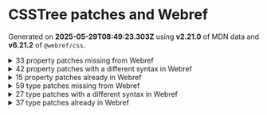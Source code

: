 # CSSTree patches and Webref

Generated on **2025-05-29T08:49:23.303Z** using **v2.21.0** of MDN data and **v6.21.2** of `@webref/css`.


<details>
<summary>33 property patches missing from Webref</summary>

- `-moz-background-clip`
```
padding | border
```
- `-moz-border-radius-bottomleft`
```
<'border-bottom-left-radius'>
```
- `-moz-border-radius-bottomright`
```
<'border-bottom-right-radius'>
```
- `-moz-border-radius-topleft`
```
<'border-top-left-radius'>
```
- `-moz-border-radius-topright`
```
<'border-bottom-right-radius'>
```
- `-moz-control-character-visibility`
```
visible | hidden
```
- `-moz-osx-font-smoothing`
```
auto | grayscale
```
- `-moz-user-select`
```
none | text | all | -moz-none
```
- `-ms-flex-align`
```
start | end | center | baseline | stretch
```
- `-ms-flex-item-align`
```
auto | start | end | center | baseline | stretch
```
- `-ms-flex-line-pack`
```
start | end | center | justify | distribute | stretch
```
- `-ms-flex-negative`
```
<'flex-shrink'>
```
- `-ms-flex-order`
```
<integer>
```
- `-ms-flex-pack`
```
start | end | center | justify | distribute
```
- `-ms-flex-positive`
```
<'flex-grow'>
```
- `-ms-flex-preferred-size`
```
<'flex-basis'>
```
- `-ms-grid-column-align`
```
start | end | center | stretch
```
- `-ms-grid-row-align`
```
start | end | center | stretch
```
- `-ms-hyphenate-limit-last`
```
none | always | column | page | spread
```
- `-ms-interpolation-mode`
```
nearest-neighbor | bicubic
```
- `-webkit-column-break-after`
```
always | auto | avoid
```
- `-webkit-column-break-before`
```
always | auto | avoid
```
- `-webkit-column-break-inside`
```
always | auto | avoid
```
- `-webkit-font-smoothing`
```
auto | none | antialiased | subpixel-antialiased
```
- `-webkit-print-color-adjust`
```
economy | exact
```
- `-webkit-text-security`
```
none | circle | disc | square
```
- `-webkit-user-drag`
```
none | element | auto
```
- [`-webkit-user-select`](https://drafts.csswg.org/css-ui-4/#propdef--webkit-user-select)
```
webref:  undefined
csstree: auto | none | text | all
```
- `behavior`
```
<url>+
```
- `glyph-orientation-horizontal`
```
<angle>
```
- `kerning`
```
auto | <svg-length>
```
- `src`
```
[ <url> [ format( <string># ) ]? | local( <family-name> ) ]#
```
- `unicode-range`
```
<urange>#
```
</details>


<details>
<summary>42 property patches with a different syntax in Webref</summary>

- [`-webkit-appearance`](https://drafts.csswg.org/css-ui-4/#propdef--webkit-appearance)
```
webref:  none | auto | base | <compat-auto> | <compat-special> | base
csstree: none | button | button-bevel | caps-lock-indicator | caret | checkbox | default-button | inner-spin-button | listbox | listitem | media-controls-background | media-controls-fullscreen-background | media-current-time-display | media-enter-fullscreen-button | media-exit-fullscreen-button | media-fullscreen-button | media-mute-button | media-overlay-play-button | media-play-button | media-seek-back-button | media-seek-forward-button | media-slider | media-sliderthumb | media-time-remaining-display | media-toggle-closed-captions-button | media-volume-slider | media-volume-slider-container | media-volume-sliderthumb | menulist | menulist-button | menulist-text | menulist-textfield | meter | progress-bar | progress-bar-value | push-button | radio | scrollbarbutton-down | scrollbarbutton-left | scrollbarbutton-right | scrollbarbutton-up | scrollbargripper-horizontal | scrollbargripper-vertical | scrollbarthumb-horizontal | scrollbarthumb-vertical | scrollbartrack-horizontal | scrollbartrack-vertical | searchfield | searchfield-cancel-button | searchfield-decoration | searchfield-results-button | searchfield-results-decoration | slider-horizontal | slider-vertical | sliderthumb-horizontal | sliderthumb-vertical | square-button | textarea | textfield | -apple-pay-button
```
- [`-webkit-background-clip`](https://compat.spec.whatwg.org/#propdef--webkit-background-clip)
```
webref:  <bg-clip>#
csstree: [ <box> | border | padding | content | text ]#
```
- [`-webkit-mask-box-image`](https://compat.spec.whatwg.org/#propdef--webkit-mask-box-image)
```
webref:  <'mask-border-source'> || <'mask-border-slice'> [ / <'mask-border-width'>? [ / <'mask-border-outset'> ]? ]? || <'mask-border-repeat'> || <'mask-border-mode'>
csstree: [ <url> | <gradient> | none ] [ <length-percentage>{4} <-webkit-mask-box-repeat>{2} ]?
```
- [`alignment-baseline`](https://drafts.csswg.org/css-inline-3/#propdef-alignment-baseline)
```
webref:  baseline | text-bottom | alphabetic | ideographic | middle | central | mathematical | text-top
csstree: auto | baseline | before-edge | text-before-edge | middle | central | after-edge | text-after-edge | ideographic | alphabetic | hanging | mathematical
```
- [`baseline-shift`](https://drafts.csswg.org/css-inline-3/#propdef-baseline-shift)
```
webref:  <length-percentage> | sub | super | top | center | bottom
csstree: baseline | sub | super | <svg-length>
```
- [`container-type`](https://drafts.csswg.org/css-conditional-5/#propdef-container-type)
```
webref:  normal | [ [ size | inline-size ] || scroll-state ]
csstree: normal || [ size | inline-size ]
```
- [`cue-after`](https://drafts.csswg.org/css-speech-1/#propdef-cue-after)
```
webref:  <uri> <decibel>? | none
csstree: <url> <decibel>? | none
```
- [`cue-before`](https://drafts.csswg.org/css-speech-1/#propdef-cue-before)
```
webref:  <uri> <decibel>? | none
csstree: <url> <decibel>? | none
```
- [`cursor`](https://drafts.csswg.org/css-ui-4/#propdef-cursor)
```
webref:  [ [ <url> | <url-set> ] [<x> <y>]? ]#? [ auto | default | none | context-menu | help | pointer | progress | wait | cell | crosshair | text | vertical-text | alias | copy | move | no-drop | not-allowed | grab | grabbing | e-resize | n-resize | ne-resize | nw-resize | s-resize | se-resize | sw-resize | w-resize | ew-resize | ns-resize | nesw-resize | nwse-resize | col-resize | row-resize | all-scroll | zoom-in | zoom-out ]
csstree: [ [ <url> [ <x> <y> ]? , ]* [ auto | default | none | context-menu | help | pointer | progress | wait | cell | crosshair | text | vertical-text | alias | copy | move | no-drop | not-allowed | e-resize | n-resize | ne-resize | nw-resize | s-resize | se-resize | sw-resize | w-resize | ew-resize | ns-resize | nesw-resize | nwse-resize | col-resize | row-resize | all-scroll | zoom-in | zoom-out | grab | grabbing | hand | -webkit-grab | -webkit-grabbing | -webkit-zoom-in | -webkit-zoom-out | -moz-grab | -moz-grabbing | -moz-zoom-in | -moz-zoom-out ] ]
```
- [`display`](https://drafts.csswg.org/css-display-4/#propdef-display)
```
webref:  [ <display-outside> || <display-inside> ] | <display-listitem> | <display-internal> | <display-box> | <display-legacy> | <display-outside> || [ <display-inside> | math ]
csstree: | <-non-standard-display>
```
- [`dominant-baseline`](https://drafts.csswg.org/css-inline-3/#propdef-dominant-baseline)
```
webref:  auto | text-bottom | alphabetic | ideographic | middle | central | mathematical | hanging | text-top
csstree: auto | use-script | no-change | reset-size | ideographic | alphabetic | hanging | mathematical | central | middle | text-after-edge | text-before-edge
```
- [`fill-opacity`](https://drafts.fxtf.org/fill-stroke-3/#propdef-fill-opacity)
```
webref:  <'opacity'>
csstree: <number-zero-one>
```
- [`filter`](https://drafts.fxtf.org/filter-effects-1/#propdef-filter)
```
webref:  none | <filter-value-list>
csstree: | <-ms-filter-function-list>
```
- [`font`](https://drafts.csswg.org/css-fonts-4/#propdef-font)
```
webref:  [ [ <'font-style'> || <font-variant-css2> || <'font-weight'> || <font-width-css3> ]? <'font-size'> [ / <'line-height'> ]? <'font-family'># ] | <system-family-name>
csstree: [ [ <'font-style'> || <font-variant-css2> || <'font-weight'> || <font-width-css3> ]? <'font-size'> [ / <'line-height'> ]? <'font-family'># ] | <system-family-name> | <-non-standard-font>
```
- [`glyph-orientation-vertical`](https://drafts.csswg.org/css-writing-modes-4/#propdef-glyph-orientation-vertical)
```
webref:  auto | 0deg | 90deg | 0 | 90
csstree: <angle>
```
- [`height`](https://drafts.csswg.org/css-sizing-3/#propdef-height)
```
webref:  auto | <length-percentage [0,∞]> | min-content | max-content | fit-content(<length-percentage [0,∞]>) | <calc-size()> | <anchor-size()> | stretch | fit-content | contain
csstree: | stretch | <-non-standard-size>
```
- [`image-rendering`](https://drafts.csswg.org/css-images-3/#propdef-image-rendering)
```
webref:  auto | smooth | high-quality | pixelated | crisp-edges
csstree: | optimizeSpeed | optimizeQuality | <-non-standard-image-rendering>
```
- [`max-height`](https://drafts.csswg.org/css-sizing-3/#propdef-max-height)
```
webref:  none | <length-percentage [0,∞]> | min-content | max-content | fit-content(<length-percentage [0,∞]>) | <calc-size()> | <anchor-size()> | stretch | fit-content | contain
csstree: | stretch | <-non-standard-size>
```
- [`max-width`](https://drafts.csswg.org/css-sizing-3/#propdef-max-width)
```
webref:  none | <length-percentage [0,∞]> | min-content | max-content | fit-content(<length-percentage [0,∞]>) | <calc-size()> | <anchor-size()> | stretch | fit-content | contain
csstree: | stretch | <-non-standard-size>
```
- [`min-height`](https://drafts.csswg.org/css-sizing-3/#propdef-min-height)
```
webref:  auto | <length-percentage [0,∞]> | min-content | max-content | fit-content(<length-percentage [0,∞]>) | <calc-size()> | <anchor-size()> | stretch | fit-content | contain
csstree: | stretch | <-non-standard-size>
```
- [`min-width`](https://drafts.csswg.org/css-sizing-3/#propdef-min-width)
```
webref:  auto | <length-percentage [0,∞]> | min-content | max-content | fit-content(<length-percentage [0,∞]>) | <calc-size()> | <anchor-size()> | stretch | fit-content | contain
csstree: | stretch | <-non-standard-size>
```
- [`overflow`](https://drafts.csswg.org/css-overflow-3/#propdef-overflow)
```
webref:  <'overflow-block'>{1,2}
csstree: | <-non-standard-overflow>
```
- [`pause-after`](https://drafts.csswg.org/css-speech-1/#propdef-pause-after)
```
webref:  <time [0s,∞]> | none | x-weak | weak | medium | strong | x-strong
csstree: <time> | none | x-weak | weak | medium | strong | x-strong
```
- [`pause-before`](https://drafts.csswg.org/css-speech-1/#propdef-pause-before)
```
webref:  <time [0s,∞]> | none | x-weak | weak | medium | strong | x-strong
csstree: <time> | none | x-weak | weak | medium | strong | x-strong
```
- [`position`](https://drafts.csswg.org/css-position-3/#propdef-position)
```
webref:  static | relative | absolute | sticky | fixed | <running()>
csstree: | -webkit-sticky
```
- [`rest-after`](https://drafts.csswg.org/css-speech-1/#propdef-rest-after)
```
webref:  <time [0s,∞]> | none | x-weak | weak | medium | strong | x-strong
csstree: <time> | none | x-weak | weak | medium | strong | x-strong
```
- [`rest-before`](https://drafts.csswg.org/css-speech-1/#propdef-rest-before)
```
webref:  <time [0s,∞]> | none | x-weak | weak | medium | strong | x-strong
csstree: <time> | none | x-weak | weak | medium | strong | x-strong
```
- [`scroll-timeline`](https://drafts.csswg.org/scroll-animations-1/#propdef-scroll-timeline)
```
webref:  [ <'scroll-timeline-name'> <'scroll-timeline-axis'>? ]#
csstree: [ <'scroll-timeline-name'> || <'scroll-timeline-axis'> ]#
```
- [`stroke-dasharray`](https://drafts.fxtf.org/fill-stroke-3/#propdef-stroke-dasharray)
```
webref:  none | [<length-percentage> | <number>]+#
csstree: none | [ <svg-length>+ ]#
```
- [`stroke-dashoffset`](https://drafts.fxtf.org/fill-stroke-3/#propdef-stroke-dashoffset)
```
webref:  <length-percentage> | <number>
csstree: <svg-length>
```
- [`stroke-linejoin`](https://drafts.fxtf.org/fill-stroke-3/#propdef-stroke-linejoin)
```
webref:  [ crop | arcs | miter ] || [ bevel | round | fallback ]
csstree: miter | round | bevel
```
- [`stroke-miterlimit`](https://drafts.fxtf.org/fill-stroke-3/#propdef-stroke-miterlimit)
```
webref:  <number>
csstree: <number-one-or-greater>
```
- [`stroke-width`](https://drafts.fxtf.org/fill-stroke-3/#propdef-stroke-width)
```
webref:  [<length-percentage> | <number>]#
csstree: <svg-length>
```
- [`unicode-bidi`](https://drafts.csswg.org/css-writing-modes-4/#propdef-unicode-bidi)
```
webref:  normal | embed | isolate | bidi-override | isolate-override | plaintext
csstree: | -moz-isolate | -moz-isolate-override | -moz-plaintext | -webkit-isolate | -webkit-isolate-override | -webkit-plaintext
```
- [`voice-duration`](https://drafts.csswg.org/css-speech-1/#propdef-voice-duration)
```
webref:  auto | <time [0s,∞]>
csstree: auto | <time>
```
- [`voice-family`](https://drafts.csswg.org/css-speech-1/#propdef-voice-family)
```
webref:  [[<family-name> | <generic-voice>],]* [<family-name> | <generic-voice>] | preserve
csstree: [ [ <family-name> | <generic-voice> ] , ]* [ <family-name> | <generic-voice> ] | preserve
```
- [`voice-pitch`](https://drafts.csswg.org/css-speech-1/#propdef-voice-pitch)
```
webref:  <frequency [0Hz,∞]> && absolute | [[x-low | low | medium | high | x-high] || [<frequency> | <semitones> | <percentage>]]
csstree: <frequency> && absolute | [ [ x-low | low | medium | high | x-high ] || [ <frequency> | <semitones> | <percentage> ] ]
```
- [`voice-range`](https://drafts.csswg.org/css-speech-1/#propdef-voice-range)
```
webref:  <frequency [0Hz,∞]> && absolute | [[x-low | low | medium | high | x-high] || [<frequency> | <semitones> | <percentage>]]
csstree: <frequency> && absolute | [ [ x-low | low | medium | high | x-high ] || [ <frequency> | <semitones> | <percentage> ] ]
```
- [`voice-rate`](https://drafts.csswg.org/css-speech-1/#propdef-voice-rate)
```
webref:  [normal | x-slow | slow | medium | fast | x-fast] || <percentage [0,∞]>
csstree: [ normal | x-slow | slow | medium | fast | x-fast ] || <percentage>
```
- [`width`](https://drafts.csswg.org/css-sizing-3/#propdef-width)
```
webref:  auto | <length-percentage [0,∞]> | min-content | max-content | fit-content(<length-percentage [0,∞]>) | <calc-size()> | <anchor-size()> | stretch | fit-content | contain
csstree: | stretch | <-non-standard-size>
```
- [`word-break`](https://drafts.csswg.org/css-text-4/#propdef-word-break)
```
webref:  normal | break-all | keep-all | manual | auto-phrase | break-word
csstree: normal | break-all | keep-all | break-word | auto-phrase
```
- [`writing-mode`](https://drafts.csswg.org/css-writing-modes-4/#propdef-writing-mode)
```
webref:  horizontal-tb | vertical-rl | vertical-lr | sideways-rl | sideways-lr
csstree: | <svg-writing-mode>
```
</details>


<details>
<summary>15 property patches already in Webref</summary>

- [`background-clip`](https://drafts.csswg.org/css-backgrounds-4/#propdef-background-clip)
- [`cue`](https://drafts.csswg.org/css-speech-1/#propdef-cue)
- [`fill`](https://svgwg.org/svg2-draft/painting.html#FillProperty)
- [`letter-spacing`](https://drafts.csswg.org/css-text-4/#propdef-letter-spacing)
- [`pause`](https://drafts.csswg.org/css-speech-1/#propdef-pause)
- [`rest`](https://drafts.csswg.org/css-speech-1/#propdef-rest)
- [`scroll-timeline-name`](https://drafts.csswg.org/scroll-animations-1/#propdef-scroll-timeline-name)
- [`speak`](https://drafts.csswg.org/css-speech-1/#propdef-speak)
- [`speak-as`](https://drafts.csswg.org/css-speech-1/#propdef-speak-as)
- [`stroke`](https://svgwg.org/svg2-draft/painting.html#StrokeProperty)
- [`text-wrap`](https://drafts.csswg.org/css-text-4/#propdef-text-wrap)
- [`voice-balance`](https://drafts.csswg.org/css-speech-1/#propdef-voice-balance)
- [`voice-stress`](https://drafts.csswg.org/css-speech-1/#propdef-voice-stress)
- [`voice-volume`](https://drafts.csswg.org/css-speech-1/#propdef-voice-volume)
- [`white-space-trim`](https://drafts.csswg.org/css-text-4/#propdef-white-space-trim)
</details>


<details>
<summary>59 type patches missing from Webref</summary>

- `-legacy-gradient`
```
<-webkit-gradient()> | <-legacy-linear-gradient> | <-legacy-repeating-linear-gradient> | <-legacy-radial-gradient> | <-legacy-repeating-radial-gradient>
```
- `-legacy-linear-gradient`
```
-moz-linear-gradient( <-legacy-linear-gradient-arguments> ) | -webkit-linear-gradient( <-legacy-linear-gradient-arguments> ) | -o-linear-gradient( <-legacy-linear-gradient-arguments> )
```
- `-legacy-linear-gradient-arguments`
```
[ <angle> | <side-or-corner> ]? , <color-stop-list>
```
- `-legacy-radial-gradient`
```
-moz-radial-gradient( <-legacy-radial-gradient-arguments> ) | -webkit-radial-gradient( <-legacy-radial-gradient-arguments> ) | -o-radial-gradient( <-legacy-radial-gradient-arguments> )
```
- `-legacy-radial-gradient-arguments`
```
[ <position> , ]? [ [ [ <-legacy-radial-gradient-shape> || <-legacy-radial-gradient-size> ] | [ <length> | <percentage> ]{2} ] , ]? <color-stop-list>
```
- `-legacy-radial-gradient-shape`
```
circle | ellipse
```
- `-legacy-radial-gradient-size`
```
closest-side | closest-corner | farthest-side | farthest-corner | contain | cover
```
- `-legacy-repeating-linear-gradient`
```
-moz-repeating-linear-gradient( <-legacy-linear-gradient-arguments> ) | -webkit-repeating-linear-gradient( <-legacy-linear-gradient-arguments> ) | -o-repeating-linear-gradient( <-legacy-linear-gradient-arguments> )
```
- `-legacy-repeating-radial-gradient`
```
-moz-repeating-radial-gradient( <-legacy-radial-gradient-arguments> ) | -webkit-repeating-radial-gradient( <-legacy-radial-gradient-arguments> ) | -o-repeating-radial-gradient( <-legacy-radial-gradient-arguments> )
```
- `-ms-filter-function`
```
<-ms-filter-function-progid> | <-ms-filter-function-legacy>
```
- `-ms-filter-function-legacy`
```
<ident-token> | <function-token> <any-value>? )
```
- `-ms-filter-function-list`
```
<-ms-filter-function>+
```
- `-ms-filter-function-progid`
```
'progid:' [ <ident-token> '.' ]* [ <ident-token> | <function-token> <any-value>? ) ]
```
- `-non-standard-color`
```
-moz-ButtonDefault | -moz-ButtonHoverFace | -moz-ButtonHoverText | -moz-CellHighlight | -moz-CellHighlightText | -moz-Combobox | -moz-ComboboxText | -moz-Dialog | -moz-DialogText | -moz-dragtargetzone | -moz-EvenTreeRow | -moz-Field | -moz-FieldText | -moz-html-CellHighlight | -moz-html-CellHighlightText | -moz-mac-accentdarkestshadow | -moz-mac-accentdarkshadow | -moz-mac-accentface | -moz-mac-accentlightesthighlight | -moz-mac-accentlightshadow | -moz-mac-accentregularhighlight | -moz-mac-accentregularshadow | -moz-mac-chrome-active | -moz-mac-chrome-inactive | -moz-mac-focusring | -moz-mac-menuselect | -moz-mac-menushadow | -moz-mac-menutextselect | -moz-MenuHover | -moz-MenuHoverText | -moz-MenuBarText | -moz-MenuBarHoverText | -moz-nativehyperlinktext | -moz-OddTreeRow | -moz-win-communicationstext | -moz-win-mediatext | -moz-activehyperlinktext | -moz-default-background-color | -moz-default-color | -moz-hyperlinktext | -moz-visitedhyperlinktext | -webkit-activelink | -webkit-focus-ring-color | -webkit-link | -webkit-text
```
- `-non-standard-display`
```
-ms-inline-flexbox | -ms-grid | -ms-inline-grid | -webkit-flex | -webkit-inline-flex | -webkit-box | -webkit-inline-box | -moz-inline-stack | -moz-box | -moz-inline-box
```
- `-non-standard-font`
```
-apple-system-body | -apple-system-headline | -apple-system-subheadline | -apple-system-caption1 | -apple-system-caption2 | -apple-system-footnote | -apple-system-short-body | -apple-system-short-headline | -apple-system-short-subheadline | -apple-system-short-caption1 | -apple-system-short-footnote | -apple-system-tall-body
```
- `-non-standard-generic-family`
```
-apple-system | BlinkMacSystemFont
```
- `-non-standard-image-rendering`
```
optimize-contrast | -moz-crisp-edges | -o-crisp-edges | -webkit-optimize-contrast
```
- `-non-standard-overflow`
```
overlay | -moz-scrollbars-none | -moz-scrollbars-horizontal | -moz-scrollbars-vertical | -moz-hidden-unscrollable
```
- `-non-standard-size`
```
intrinsic | min-intrinsic | -webkit-fill-available | -webkit-fit-content | -webkit-min-content | -webkit-max-content  | -moz-available | -moz-fit-content | -moz-min-content | -moz-max-content
```
- `-webkit-gradient-color-stop`
```
from( <color> ) | color-stop( [ <number-zero-one> | <percentage> ] , <color> ) | to( <color> )
```
- `-webkit-gradient-point`
```
[ left | center | right | <length-percentage> ] [ top | center | bottom | <length-percentage> ]
```
- `-webkit-gradient-radius`
```
<length> | <percentage>
```
- `-webkit-gradient-type`
```
linear | radial
```
- `-webkit-gradient()`
```
-webkit-gradient( <-webkit-gradient-type>, <-webkit-gradient-point> [, <-webkit-gradient-point> | , <-webkit-gradient-radius>, <-webkit-gradient-point> ] [, <-webkit-gradient-radius>]? [, <-webkit-gradient-color-stop>]* )
```
- `-webkit-mask-box-repeat`
```
repeat | stretch | round
```
- `absolute-color-base`
```
<hex-color> | <absolute-color-function> | <named-color> | transparent
```
- `absolute-color-function`
```
<rgb()> | <rgba()> | <hsl()> | <hsla()> | <hwb()> | <lab()> | <lch()> | <oklab()> | <oklch()> | <color()>
```
- `age`
```
child | young | old
```
- `anchor-element`
```
<dashed-ident>
```
- `attr-fallback`
```
<any-value>
```
- [`basic-shape`](https://drafts.csswg.org/css-shapes-1/#typedef-basic-shape)
```
webref:  undefined
csstree: <inset()> | <xywh()> | <rect()> | <circle()> | <ellipse()> | <polygon()> | <path()>
```
- [`bottom`](https://drafts.csswg.org/css2/#value-def-bottom)
```
webref:  undefined
csstree: <length> | auto
```
- `declaration`
```
<ident-token> : <declaration-value>? [ '!' important ]?
```
- [`declaration-list`](https://drafts.csswg.org/css-syntax-3/#typedef-declaration-list)
```
webref:  undefined
csstree: [ <declaration>? ';' ]* <declaration>?
```
- `forgiving-relative-selector-list`
```
<relative-real-selector-list>
```
- [`forgiving-selector-list`](https://drafts.csswg.org/selectors-4/#typedef-forgiving-selector-list)
```
webref:  undefined
csstree: <complex-real-selector-list>
```
- `gender`
```
male | female | neutral
```
- `inset-area`
```
[ [ left | center | right | span-left | span-right | x-start | x-end | span-x-start | span-x-end | x-self-start | x-self-end | span-x-self-start | span-x-self-end | span-all ] || [ top | center | bottom | span-top | span-bottom | y-start | y-end | span-y-start | span-y-end | y-self-start | y-self-end | span-y-self-start | span-y-self-end | span-all ] | [ block-start | center | block-end | span-block-start | span-block-end | span-all ] || [ inline-start | center | inline-end | span-inline-start | span-inline-end | span-all ] | [ self-block-start | self-block-end | span-self-block-start | span-self-block-end | span-all ] || [ self-inline-start | self-inline-end | span-self-inline-start | span-self-inline-end | span-all ] | [ start | center | end | span-start | span-end | span-all ]{1,2} | [ self-start | center | self-end | span-self-start | span-self-end | span-all ]{1,2} ]
```
- [`left`](https://drafts.csswg.org/css2/#value-def-left)
```
webref:  undefined
csstree: <length> | auto
```
- `number-one-or-greater`
```
<number [1,∞]>
```
- `number-zero-one`
```
<number [0,1]>
```
- `palette-identifier`
```
<dashed-ident>
```
- `rect()`
```
rect( [ <length-percentage> | auto ]{4} [ round <'border-radius'> ]? )
```
- [`right`](https://drafts.csswg.org/css2/#value-def-right)
```
webref:  undefined
csstree: <length> | auto
```
- [`scope-end`](https://drafts.csswg.org/css-cascade-6/#typedef-scope-end)
```
webref:  undefined
csstree: <forgiving-selector-list>
```
- [`scope-start`](https://drafts.csswg.org/css-cascade-6/#typedef-scope-start)
```
webref:  undefined
csstree: <forgiving-selector-list>
```
- [`shape`](https://drafts.csswg.org/css2/#value-def-shape)
```
webref:  undefined
csstree: rect( <top>, <right>, <bottom>, <left> ) | rect( <top> <right> <bottom> <left> )
```
- [`size-feature`](https://drafts.csswg.org/css-conditional-5/#typedef-size-feature)
```
webref:  undefined
csstree: <mf-plain> | <mf-boolean> | <mf-range>
```
- `style-condition`
```
not <style-in-parens> | <style-in-parens> [ [ and <style-in-parens> ]* | [ or <style-in-parens> ]* ]
```
- [`style-feature`](https://drafts.csswg.org/css-conditional-5/#typedef-style-feature)
```
webref:  undefined
csstree: <declaration>
```
- `svg-length`
```
<percentage> | <length> | <number>
```
- `svg-writing-mode`
```
lr-tb | rl-tb | tb-rl | lr | rl | tb
```
- [`top`](https://drafts.csswg.org/css2/#value-def-top)
```
webref:  undefined
csstree: <length> | auto
```
- `try-tactic`
```
flip-block || flip-inline || flip-start
```
- [`url-modifier`](https://drafts.csswg.org/css-values-4/#typedef-url-modifier)
```
webref:  undefined
csstree: <ident> | <function-token> <any-value> )
```
- `x`
```
<number>
```
- `xywh()`
```
xywh( <length-percentage>{2} <length-percentage [0,∞]>{2} [ round <'border-radius'> ]? )
```
- `y`
```
<number>
```
</details>


<details>
<summary>27 type patches with a different syntax in Webref</summary>

- [`anchor-size()`](https://drafts.csswg.org/css-anchor-position-1/#funcdef-anchor-size)
```
webref:  anchor-size( [ <anchor-name> || <anchor-size> ]? , <length-percentage>? )
csstree: anchor-size( [ <anchor-element> || <anchor-size> ]? , <length-percentage>? )
```
- [`anchor()`](https://drafts.csswg.org/css-anchor-position-1/#funcdef-anchor)
```
webref:  anchor( <anchor-name>? && <anchor-side>, <length-percentage>? )
csstree: anchor( <anchor-element>? && <anchor-side>, <length-percentage>? )
```
- [`attr-name`](https://drafts.csswg.org/css-values-5/#typedef-attr-name)
```
webref:  [ <ident-token>? '|' ]? <ident-token>
csstree: <wq-name>
```
- [`bg-clip`](https://drafts.csswg.org/css-backgrounds-4/#typedef-bg-clip)
```
webref:  <visual-box> | border-area| text
csstree: <box> | border | text
```
- [`color`](https://drafts.csswg.org/css-color-5/#typedef-color)
```
webref:  <color-base> | currentColor | <system-color> | <contrast-color()> | <device-cmyk()> | <light-dark()>
csstree: <color-base> | currentColor | <system-color> | <device-cmyk()>  | <light-dark()> | <-non-standard-color>
```
- [`color-function`](https://drafts.csswg.org/css-color-hdr-1/#typedef-color-function)
```
webref:  <rgb()> | <rgba()> | <hsl()> | <hsla()> | <hwb()> | <lab()> | <lch()> | <oklab()> | <oklch()> | <ictcp()> | <jzazbz()> | <jzczhz()> | <color()>
csstree: <rgb()> | <rgba()> | <hsl()> | <hsla()> | <hwb()> | <lab()> | <lch()> | <oklab()> | <oklch()> | <color()>
```
- [`color-mix()`](https://drafts.csswg.org/css-color-5/#funcdef-color-mix)
```
webref:  color-mix( <color-interpolation-method> , [ <color> && <percentage [0,100]>? ]#)
csstree: color-mix( <color-interpolation-method> , [ <color> && <percentage [0,100]>? ]#{2} )
```
- [`color()`](https://drafts.csswg.org/css-color-5/#funcdef-color)
```
webref:  color( [from <color>]? <colorspace-params> [ / [ <alpha-value> | none ] ]? )
csstree: color( <colorspace-params> [ / [ <alpha-value> | none ] ]? )
```
- [`colorspace-params`](https://drafts.csswg.org/css-color-5/#typedef-colorspace-params)
```
webref:  [<custom-params> | <predefined-rgb-params> | <xyz-params>]
csstree: [ <predefined-rgb-params> | <xyz-params>]
```
- [`container-condition`](https://drafts.csswg.org/css-conditional-5/#typedef-container-condition)
```
webref:  [ <container-name>? <container-query>? ]!
csstree: not <query-in-parens> | <query-in-parens> [ [ and <query-in-parens> ]* | [ or <query-in-parens> ]* ]
```
- [`content-list`](https://drafts.csswg.org/css-gcpm-3/#content-list)
```
webref:  [ <string> | <counter()> | <counters()> | <content()> | <attr()> ]+
csstree: [ <string> | contents | <image> | <counter> | <quote> | <target> | <leader()> | <attr()> ]+
```
- [`coord-box`](https://drafts.csswg.org/css-box-4/#typedef-coord-box)
```
webref:  <paint-box> | view-box
csstree: content-box | padding-box | border-box | fill-box | stroke-box | view-box
```
- [`element()`](https://drafts.csswg.org/css-images-4/#funcdef-element)
```
webref:  element( <id-selector> )
csstree: element( <custom-ident> , [ first | start | last | first-except ]? ) | element( <id-selector> )
```
- [`generic-family`](https://drafts.csswg.org/css-fonts-4/#typedef-generic-family)
```
webref:  <generic-script-specific>| <generic-complete> | <generic-incomplete>
csstree: <generic-script-specific>| <generic-complete> | <generic-incomplete> | <-non-standard-generic-family>
```
- [`generic-script-specific`](https://drafts.csswg.org/css-fonts-4/#typedef-generic-script-specific)
```
webref:  generic(fangsong) | generic(kai) | generic(khmer-mul) | generic(nastaliq)
csstree: generic(kai) | generic(fangsong) | generic(nastaliq)
```
- [`gradient`](https://drafts.csswg.org/css-images-4/#typedef-gradient)
```
webref:  [ <linear-gradient()> | <repeating-linear-gradient()> | <radial-gradient()> | <repeating-radial-gradient()> | <conic-gradient()> | <repeating-conic-gradient()> ]
csstree: | <-legacy-gradient>
```
- [`legacy-pseudo-element-selector`](https://drafts.csswg.org/selectors-4/#typedef-legacy-pseudo-element-selector)
```
webref:  : [before | after | first-line | first-letter]
csstree:  ':' [before | after | first-line | first-letter]
```
- [`oklab()`](https://drafts.csswg.org/css-color-5/#funcdef-oklab)
```
webref:  oklab([from <color>]? [<percentage> | <number> | none] [<percentage> | <number> | none] [<percentage> | <number> | none] [ / [<alpha-value> | none] ]? )
csstree: oklab( [ <percentage> | <number> | none] [ <percentage> | <number> | none] [ <percentage> | <number> | none] [ / [<alpha-value> | none] ]? )
```
- [`oklch()`](https://drafts.csswg.org/css-color-5/#funcdef-oklch)
```
webref:  oklch([from <color>]? [<percentage> | <number> | none] [<percentage> | <number> | none] [<hue> | none] [ / [<alpha-value> | none] ]? )
csstree: oklch( [ <percentage> | <number> | none] [ <percentage> | <number> | none] [ <hue> | none] [ / [<alpha-value> | none] ]? )
```
- [`paint`](https://drafts.fxtf.org/fill-stroke-3/#typedef-paint)
```
webref:  none | <image> | <svg-paint>
csstree: none | <color> | <url> [ none | <color> ]? | context-fill | context-stroke
```
- [`predefined-rgb`](https://drafts.csswg.org/css-color-hdr-1/#typedef-predefined-rgb)
```
webref:  srgb | srgb-linear | display-p3 | a98-rgb | prophoto-rgb | rec2020 | rec2100-pq | rec2100-hlg | rec2100-linear
csstree: srgb | srgb-linear | display-p3 | a98-rgb | prophoto-rgb | rec2020
```
- [`pseudo-element-selector`](https://drafts.csswg.org/selectors-4/#typedef-pseudo-element-selector)
```
webref:  : <pseudo-class-selector> | <legacy-pseudo-element-selector>
csstree: ':' <pseudo-class-selector> | <legacy-pseudo-element-selector>
```
- [`query-in-parens`](https://drafts.csswg.org/css-conditional-5/#typedef-query-in-parens)
```
webref:  ( <container-query> ) | ( <size-feature> ) | style( <style-query> ) | scroll-state( <scroll-state-query> ) | <general-enclosed>
csstree: ( <container-condition> ) | ( <size-feature> ) | style( <style-query> ) | <general-enclosed>
```
- [`style-in-parens`](https://drafts.csswg.org/css-conditional-5/#typedef-style-in-parens)
```
webref:  ( <style-query> ) | ( <style-feature> ) | <general-enclosed>
csstree: ( <style-condition> ) | ( <style-feature> ) | <general-enclosed>
```
- [`style-query`](https://drafts.csswg.org/css-conditional-5/#typedef-style-query)
```
webref:  not <style-in-parens> | <style-in-parens> [ [ and <style-in-parens> ]* | [ or <style-in-parens> ]* ] | <style-feature>
csstree: <style-condition> | <style-feature>
```
- [`url`](https://drafts.csswg.org/css-values-4/#url-value)
```
webref:  <url()> | <src()>
csstree: url( <string> <url-modifier>* ) | <url-token>
```
- [`xyz-params`](https://drafts.csswg.org/css-color-5/#typedef-xyz-params)
```
webref:  <xyz> [ <number> | <percentage> | none ]{3}
csstree: <xyz-space> [ <number> | <percentage> | none ]{3}
```
</details>


<details>
<summary>37 type patches already in Webref</summary>

- [`anchor-name`](https://drafts.csswg.org/css-anchor-position-1/#typedef-anchor-name)
- [`anchor-side`](https://drafts.csswg.org/css-anchor-position-1/#typedef-anchor-side)
- [`anchor-size`](https://drafts.csswg.org/css-anchor-position-1/#typedef-anchor-size)
- [`cmyk-component`](https://drafts.csswg.org/css-color-5/#typedef-cmyk-component)
- [`color-base`](https://drafts.csswg.org/css-color-5/#typedef-color-base)
- [`color-interpolation-method`](https://drafts.csswg.org/css-color-5/#color-interpolation-method)
- [`color-space`](https://drafts.csswg.org/css-color-5/#typedef-color-space)
- [`combinator`](https://drafts.csswg.org/selectors-4/#typedef-combinator)
- [`complex-real-selector`](https://drafts.csswg.org/selectors-4/#typedef-complex-real-selector)
- [`complex-real-selector-list`](https://drafts.csswg.org/selectors-4/#typedef-complex-real-selector-list)
- [`complex-selector`](https://drafts.csswg.org/selectors-4/#typedef-complex-selector)
- [`complex-selector-unit`](https://drafts.csswg.org/selectors-4/#typedef-complex-selector-unit)
- [`compound-selector`](https://drafts.csswg.org/selectors-4/#typedef-compound-selector)
- [`container-name`](https://drafts.csswg.org/css-conditional-5/#typedef-container-name)
- [`custom-color-space`](https://drafts.csswg.org/css-color-5/#typedef-custom-color-space)
- [`device-cmyk()`](https://drafts.csswg.org/css-color-5/#funcdef-device-cmyk)
- [`font-variant-css2`](https://drafts.csswg.org/css-fonts-4/#font-variant-css21-values)
- [`font-width-css3`](https://drafts.csswg.org/css-fonts-4/#font-width-css3-values)
- [`general-enclosed`](https://drafts.csswg.org/mediaqueries-5/#typedef-general-enclosed)
- [`generic-complete`](https://drafts.csswg.org/css-fonts-4/#typedef-generic-complete)
- [`generic-incomplete`](https://drafts.csswg.org/css-fonts-4/#typedef-generic-incomplete)
- [`generic-voice`](https://drafts.csswg.org/css-speech-1/#typedef-generic-voice)
- [`legacy-device-cmyk-syntax`](https://drafts.csswg.org/css-color-5/#typedef-legacy-device-cmyk-syntax)
- [`modern-device-cmyk-syntax`](https://drafts.csswg.org/css-color-5/#typedef-modern-device-cmyk-syntax)
- [`offset-path`](https://drafts.fxtf.org/motion-1/#typedef-offset-path)
- [`position-area`](https://drafts.csswg.org/css-anchor-position-1/#typedef-position-area)
- [`predefined-rgb-params`](https://drafts.csswg.org/css-color-5/#typedef-predefined-rgb-params)
- [`pseudo-compound-selector`](https://drafts.csswg.org/selectors-4/#typedef-pseudo-compound-selector)
- [`relative-real-selector`](https://drafts.csswg.org/selectors-4/#typedef-relative-real-selector)
- [`relative-real-selector-list`](https://drafts.csswg.org/selectors-4/#typedef-relative-real-selector-list)
- [`selector-list`](https://drafts.csswg.org/selectors-4/#typedef-selector-list)
- [`simple-selector`](https://drafts.csswg.org/selectors-4/#typedef-simple-selector)
- [`simple-selector-list`](https://drafts.csswg.org/selectors-4/#typedef-simple-selector-list)
- [`single-animation-composition`](https://drafts.csswg.org/css-animations-2/#typedef-single-animation-composition)
- [`system-family-name`](https://drafts.csswg.org/css-fonts-4/#system-family-name-value)
- [`try-size`](https://drafts.csswg.org/css-anchor-position-1/#typedef-try-size)
- [`xyz-space`](https://drafts.csswg.org/css-color-4/#typedef-xyz-space)
</details>
